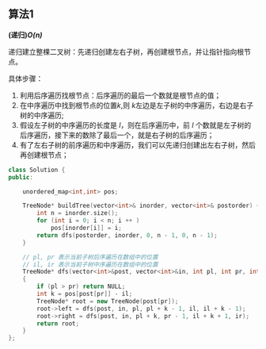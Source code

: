 ## 算法1

**(递归)*O(n)***

递归建立整棵二叉树：先递归创建左右子树，再创建根节点，并让指针指向根节点。

具体步骤：

1. 利用后序遍历找根节点：后序遍历的最后一个数就是根节点的值；
2. 在中序遍历中找到根节点的位置*k*,则 *k*左边是左子树的中序遍历，右边是右子树的中序遍历;
3. 假设左子树的中序遍历的长度是 *l*，则在后序遍历中，前 *l* 个数就是左子树的后序遍历，接下来的数除了最后一个，就是右子树的后序遍历；
4. 有了左右子树的前序遍历和中序遍历，我们可以先递归创建出左右子树，然后再创建根节点；

```CPP
class Solution {
public:

    unordered_map<int,int> pos;

    TreeNode* buildTree(vector<int>& inorder, vector<int>& postorder) {
        int n = inorder.size();
        for (int i = 0; i < n; i ++ )
            pos[inorder[i]] = i;
        return dfs(postorder, inorder, 0, n - 1, 0, n - 1);
    }

    // pl, pr 表示当前子树后序遍历在数组中的位置
    // il, ir 表示当前子树中序遍历在数组中的位置
    TreeNode* dfs(vector<int>&post, vector<int>&in, int pl, int pr, int il, int ir)
    {
        if (pl > pr) return NULL;
        int k = pos[post[pr]] - il;
        TreeNode* root = new TreeNode(post[pr]);
        root->left = dfs(post, in, pl, pl + k - 1, il, il + k - 1);
        root->right = dfs(post, in, pl + k, pr - 1, il + k + 1, ir);
        return root;
    }
};
```